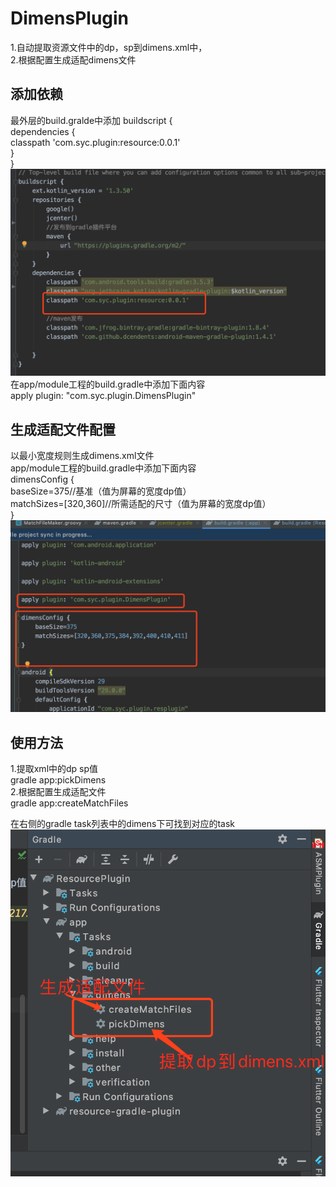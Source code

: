 # DimensPlugin  
1.自动提取资源文件中的dp，sp到dimens.xml中，  
2.根据配置生成适配dimens文件  
## 添加依赖
最外层的build.gralde中添加 
buildscript {  
  dependencies {  
    classpath 'com.syc.plugin:resource:0.0.1'  
  }  
}  
![Image text](https://raw.githubusercontent.com/zcys12173/DimensPlugin/master/img-folder/build_gradle.png)
在app/module工程的build.gradle中添加下面内容  
apply plugin: "com.syc.plugin.DimensPlugin"  

## 生成适配文件配置  
以最小宽度规则生成dimens.xml文件    
app/module工程的build.gradle中添加下面内容  
dimensConfig {  
    baseSize=375//基准（值为屏幕的宽度dp值）  
    matchSizes=[320,360]//所需适配的尺寸（值为屏幕的宽度dp值）  
}  
![Image text](https://raw.githubusercontent.com/zcys12173/DimensPlugin/master/img-folder/app_build_gradle.png)
## 使用方法
1.提取xml中的dp sp值  
gradle app:pickDimens  
2.根据配置生成适配文件  
gradle app:createMatchFiles  

在右侧的gradle task列表中的dimens下可找到对应的task  
![Image text](https://raw.githubusercontent.com/zcys12173/DimensPlugin/master/img-folder/run_task.png)


